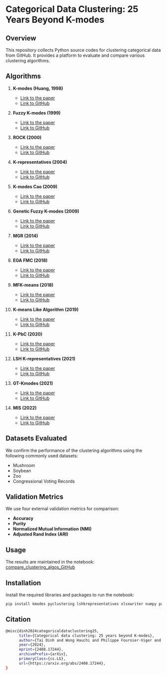 # Categorical Data Clustering: 25 Years Beyond K-modes

## Overview
This repository collects Python source codes for clustering categorical data from GitHub. It provides a platform to evaluate and compare various clustering algorithms.

## Algorithms

1. **K-modes (Huang, 1998)**
   - [Link to the paper](https://link.springer.com/article/10.1023/A:1009769707641)
   - [Link to GitHub](https://github.com/nicodv/kmodes)

2. **Fuzzy K-modes (1999)**
   - [Link to the paper](https://ieeexplore.ieee.org/document/784206)
   - [Link to GitHub](https://github.com/srimantacse/ShapleyCategorical/tree/main/src)

3. **ROCK (2000)**
   - [Link to the paper](https://www.sciencedirect.com/science/article/pii/S0306437900000223)
   - [Link to GitHub](https://github.com/annoviko/pyclustering/blob/master/pyclustering/cluster/rock.py)

4. **K-representatives (2004)**
   - [Link to the paper](https://tinyurl.com/3vhthhbr)
   - [Link to GitHub](https://github.com/ClarkDinh/Categorical-data-clustering-25-years-beyond-K-modes/blob/main/Krepresentatives_algo.py)

5. **K-modes Cao (2009)**
   - [Link to the paper](https://www.sciencedirect.com/science/article/pii/S0957417409001043)
   - [Link to GitHub](https://github.com/nicodv/kmodes)

6. **Genetic Fuzzy K-modes (2009)**
   - [Link to the paper](https://www.sciencedirect.com/science/article/pii/S0957417407005957)
   - [Link to GitHub](https://github.com/V-Rang/Fuzzy-clustering)

7. **MGR (2014)**
   - [Link to the paper](https://www.sciencedirect.com/science/article/pii/S0045790617327131)
   - [Link to GitHub](https://github.com/vatsarishabh22/MFk-M-Clustering)

8. **EGA FMC (2018)**
   - [Link to the paper](https://dl.acm.org/doi/10.1504/IJBIC.2018.092801)
   - [Link to GitHub](https://github.com/vatsarishabh22/MFk-M-Clustering)

9. **MFK-means (2018)**
   - [Link to the paper](https://www.sciencedirect.com/science/article/pii/S0045790617327131)
   - [Link to GitHub](https://github.com/medhini/Genetic-Algorithm-Fuzzy-K-Modes)

10. **K-means Like Algorithm (2019)**
    - [Link to the paper](https://link.springer.com/article/10.1007/s12652-019-01445-5)
    - [Link to GitHub](https://github.com/ClarkDinh/Categorical-data-clustering-25-years-beyond-K-modes/blob/main/Kmeans_like_algo.py)

11. **K-PbC (2020)**
    - [Link to the paper](https://link.springer.com/article/10.1007/s10489-020-01677-5)
    - [Link to GitHub](https://github.com/ClarkDinh/k-PbC)

12. **LSH K-representatives (2021)**
    - [Link to the paper](https://www.sciencedirect.com/science/article/pii/S0925231221012340)
    - [Link to GitHub](https://github.com/nmtoan91/lshkrepresentatives)

13. **GT-Kmodes (2021)**
    - [Link to the paper](https://www.sciencedirect.com/science/article/pii/S2666827021000505#sec3)
    - [Link to GitHub](https://github.com/srimantacse/ShapleyCategorical/tree/main/src)

14. **MIS (2022)**
    - [Link to the paper](https://link.springer.com/chapter/10.1007/978-3-031-17114-7_16)
    - [Link to GitHub](https://github.com/c4sgub/MIS_Categorical_Clustering)

## Datasets Evaluated
We confirm the performance of the clustering algorithms using the following commonly used datasets:
- Mushroom
- Soybean
- Zoo
- Congressional Voting Records

## Validation Metrics
We use four external validation metrics for comparison:
- **Accuracy**
- **Purity**
- **Normalized Mutual Information (NMI)**
- **Adjusted Rand Index (ARI)**

## Usage
The results are maintained in the notebook: [compare_clustering_algos_GitHub](https://github.com/ClarkDinh/Categorical-data-clustering-25-years-beyond-K-modes/blob/main/compare_clustering_algos_GitHub.ipynb)

## Installation
Install the required libraries and packages to run the notebook:
```bash
pip install kmodes pyclustering lshkrepresentatives xlsxwriter numpy pandas tqdm matplotlib
```

## Citation

```bash
@misc{dinh2024categoricaldataclustering25,
      title={Categorical data clustering: 25 years beyond K-modes}, 
      author={Tai Dinh and Wong Hauchi and Philippe Fournier-Viger and Daniil Lisik and Minh-Quyet Ha and Hieu-Chi Dam and Van-Nam Huynh},
      year={2024},
      eprint={2408.17244},
      archivePrefix={arXiv},
      primaryClass={cs.LG},
      url={https://arxiv.org/abs/2408.17244}, 
}
```
